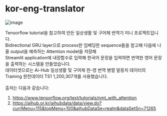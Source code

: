 # kor-eng-translator

![image](https://user-images.githubusercontent.com/121621858/214286959-ab6b4b2b-a9d7-4db4-b831-d050b9086465.png)


Tensorflow tutorial을 참고하여 만든 일상생활 및 구어체 번역기 미니 프로젝트입니다. <br>
Bidirectional GRU layer으로 process한 임베딩한 sequence들을 참고해 다음에 나올 output을 예측하는 Attention model을 저장해 <br>
Streamlit application에 내장함수로 입력해 한국어 문장을 입력하면 번역한 영어 문장을 출력하는 시스템을 만들었습니다. <br>
데이터셋으로는 Ai-Hub 일상생활 및 구어체 한-영 번역 병렬 말뭉치 데이터의 Training 원천데이터 TS1 1,200,307개를 사용했습니다.<br><br>
출처는 다음과 같습니다: <br>
1. https://www.tensorflow.org/text/tutorials/nmt_with_attention <br>
2. https://aihub.or.kr/aihubdata/data/view.do?currMenu=115&topMenu=100&aihubDataSe=realm&dataSetSn=71265

